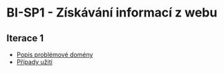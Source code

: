 # BI-SP1 - Získávání informací z webu

## Iterace 1
* [Popis problémové domény](analysis/problem-statement.md)
* [Případy užití](analysis/use-case.md)

